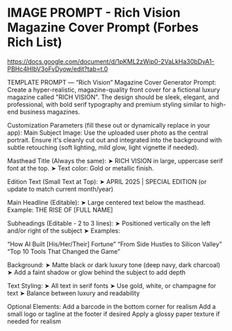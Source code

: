 # IMAGE PROMPT - Rich Vision Magazine Cover Prompt (Forbes Rich List)

https://docs.google.com/document/d/1pKML2zWip0-2VaLkHa30bDyA1-PBHc4HIbV3oFvDyow/edit?tab=t.0

 TEMPLATE PROMPT — “Rich Vision” Magazine Cover Generator
Prompt:
Create a hyper-realistic, magazine-quality front cover for a fictional luxury magazine called "RICH VISION". The design should be sleek, elegant, and professional, with bold serif typography and premium styling similar to high-end business magazines.

Customization Parameters (fill these out or dynamically replace in your app):
Main Subject Image: Use the uploaded user photo as the central portrait. Ensure it's cleanly cut out and integrated into the background with subtle retouching (soft lighting, mild glow, light vignette if needed).


Masthead Title (Always the same):
 ➤ RICH VISION in large, uppercase serif font at the top.
 ➤ Text color: Gold or metallic finish.


Edition Text (Small Text at Top):
 ➤ APRIL 2025 | SPECIAL EDITION (or update to match current month/year)


Main Headline (Editable):
 ➤ Large centered text below the masthead. Example:
 THE RISE OF [FULL NAME]


Subheadings (Editable - 2 to 3 lines):
 ➤ Positioned vertically on the left and/or right of the subject
 ➤ Examples:

“How AI Built [His/Her/Their] Fortune”
“From Side Hustles to Silicon Valley”
“Top 10 Tools That Changed the Game”


Background:
 ➤ Matte black or dark luxury tone (deep navy, dark charcoal)
 ➤ Add a faint shadow or glow behind the subject to add depth


Text Styling:
 ➤ All text in serif fonts
 ➤ Use gold, white, or champagne for text
 ➤ Balance between luxury and readability

Optional Elements:
Add a barcode in the bottom corner for realism
Add a small logo or tagline at the footer if desired
Apply a glossy paper texture if needed for realism




